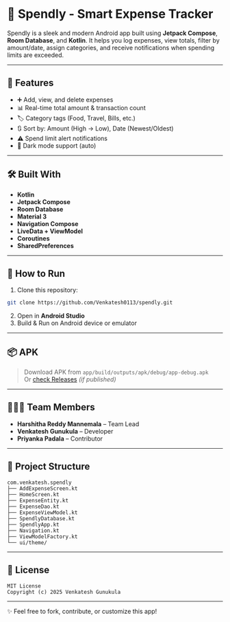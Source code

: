 # 💸 Spendly - Smart Expense Tracker

Spendly is a sleek and modern Android app built using **Jetpack Compose**, **Room Database**, and **Kotlin**. It helps you log expenses, view totals, filter by amount/date, assign categories, and receive notifications when spending limits are exceeded.

---

## 📱 Features

- ➕ Add, view, and delete expenses
- 📊 Real-time total amount & transaction count
- 🏷️ Category tags (Food, Travel, Bills, etc.)
- 🔃 Sort by: Amount (High → Low), Date (Newest/Oldest)
- ⚠️ Spend limit alert notifications
- 🌙 Dark mode support (auto)

---

## 🛠️ Built With

- **Kotlin**
- **Jetpack Compose**
- **Room Database**
- **Material 3**
- **Navigation Compose**
- **LiveData + ViewModel**
- **Coroutines**
- **SharedPreferences**

---

## 🚀 How to Run

1. Clone this repository:
```bash
git clone https://github.com/Venkatesh0113/spendly.git
```

2. Open in **Android Studio**
3. Build & Run on Android device or emulator

---

## 📦 APK

> Download APK from `app/build/outputs/apk/debug/app-debug.apk`  
Or [check Releases](https://github.com/Venkatesh0113/spendly/releases) *(if published)*

---

## 🧑‍🤝‍🧑 Team Members

- **Harshitha Reddy Mannemala** – Team Lead  
- **Venkatesh Gunukula** – Developer  
- **Priyanka Padala** – Contributor  

---

## 📁 Project Structure

```
com.venkatesh.spendly
├── AddExpenseScreen.kt
├── HomeScreen.kt
├── ExpenseEntity.kt
├── ExpenseDao.kt
├── ExpenseViewModel.kt
├── SpendlyDatabase.kt
├── SpendlyApp.kt
├── Navigation.kt
├── ViewModelFactory.kt
└── ui/theme/
```

---

## 📃 License

```
MIT License
Copyright (c) 2025 Venkatesh Gunukula
```

---

✨ Feel free to fork, contribute, or customize this app!